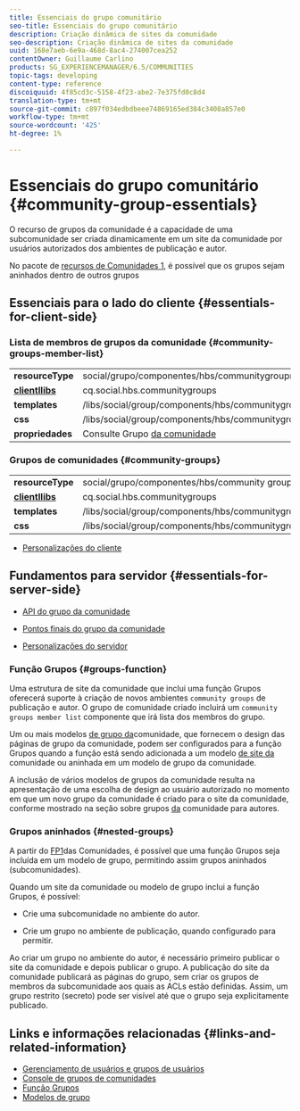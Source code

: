 ```yaml
---
title: Essenciais do grupo comunitário
seo-title: Essenciais do grupo comunitário
description: Criação dinâmica de sites da comunidade
seo-description: Criação dinâmica de sites da comunidade
uuid: 168e7aeb-6e9a-468d-8ac4-274007cea252
contentOwner: Guillaume Carlino
products: SG_EXPERIENCEMANAGER/6.5/COMMUNITIES
topic-tags: developing
content-type: reference
discoiquuid: 4f85cd3c-5158-4f23-abe2-7e375fd0c8d4
translation-type: tm+mt
source-git-commit: c897f034edbdbeee74869165ed384c3408a857e0
workflow-type: tm+mt
source-wordcount: '425'
ht-degree: 1%

---
```



# Essenciais do grupo comunitário  {#community-group-essentials}

O recurso de grupos da comunidade é a capacidade de uma subcomunidade ser criada dinamicamente em um site da comunidade por usuários autorizados dos ambientes de publicação e autor.

No pacote de [recursos de Comunidades 1](deploy-communities.md#latestfeaturepack), é possível que os grupos sejam aninhados dentro de outros grupos

## Essenciais para o lado do cliente {#essentials-for-client-side}

### Lista de membros de grupos da comunidade {#community-groups-member-list}

<table>
 <tbody>
  <tr>
   <td> <strong>resourceType</strong></td>
   <td>social/grupo/componentes/hbs/communitygroupmemberlist</td>
  </tr>
  <tr>
   <td> <a href="clientlibs.md"><strong>clientllibs</strong></a></td>
   <td>cq.social.hbs.communitygroups</td>
  </tr>
  <tr>
   <td> <strong>templates</strong></td>
   <td> /libs/social/group/components/hbs/communitygroupmemberlist/communitygroupmemberlist.hbs<br /> </td>
  </tr>
  <tr>
   <td> <strong>css</strong></td>
   <td> /libs/social/group/components/hbs/communitygroupmemberlist/clientlibs/memberList.css</td>
  </tr>
  <tr>
   <td><strong>propriedades</strong></td>
   <td>Consulte Grupo <a href="creating-groups.md">da comunidade</a></td>
  </tr>
 </tbody>
</table>

### Grupos de comunidades {#community-groups}

<table>
 <tbody>
  <tr>
   <td> <strong>resourceType</strong></td>
   <td>social/grupo/componentes/hbs/community groups</td>
  </tr>
  <tr>
   <td> <a href="clientlibs.md"><strong>clientllibs</strong></a></td>
   <td>cq.social.hbs.communitygroups</td>
  </tr>
  <tr>
   <td> <strong>templates</strong></td>
   <td> /libs/social/group/components/hbs/communitygroups/communitygroups.hbs<br /> </td>
  </tr>
  <tr>
   <td> <strong>css</strong></td>
   <td> /libs/social/group/components/hbs/communitygroupmemberlist/clientlibs/communitygroups.css</td>
  </tr>
 </tbody>
</table>

* [Personalizações do cliente](client-customize.md)

## Fundamentos para servidor {#essentials-for-server-side}

* [API do grupo da comunidade](https://helpx.adobe.com/experience-manager/6-5/sites/developing/using/reference-materials/javadoc/com/adobe/cq/social/group/client/api/package-summary.html)

* [Pontos finais do grupo da comunidade](https://helpx.adobe.com/experience-manager/6-5/sites/developing/using/reference-materials/javadoc/com/adobe/cq/social/group/client/endpoints/package-summary.html)

* [Personalizações do servidor](server-customize.md)

### Função Grupos {#groups-function}

Uma estrutura de site da comunidade que inclui uma função [](functions.md#groups-function) Grupos oferecerá suporte à criação de novos ambientes `community groups` de publicação e autor. O grupo de comunidade criado incluirá um `community groups member list` componente que irá lista dos membros do grupo.

Um ou mais modelos [de grupo da](tools-groups.md)comunidade, que fornecem o design das páginas de grupo da comunidade, podem ser configurados para a função Grupos quando a função está sendo adicionada a um modelo [de site da](sites.md) comunidade ou aninhada em um modelo de grupo da comunidade.

A inclusão de vários modelos de grupos da comunidade resulta na apresentação de uma escolha de design ao usuário autorizado no momento em que um novo grupo da comunidade é criado para o site da comunidade, conforme mostrado na seção sobre grupos [da](creating-groups.md) comunidade para autores.

### Grupos aninhados {#nested-groups}

A partir do [FP1](deploy-communities.md#latestfeaturepack)das Comunidades, é possível que uma função Grupos seja incluída em um modelo de grupo, permitindo assim grupos aninhados (subcomunidades).

Quando um site da comunidade ou modelo de grupo inclui a função Grupos, é possível:

* Crie uma subcomunidade no ambiente do autor.

* Crie um grupo no ambiente de publicação, quando configurado para permitir.

Ao criar um grupo no ambiente do autor, é necessário primeiro publicar o site da comunidade e depois publicar o grupo. A publicação do site da comunidade publicará as páginas do grupo, sem criar os grupos de membros da subcomunidade aos quais as ACLs estão definidas. Assim, um grupo restrito (secreto) pode ser visível até que o grupo seja explicitamente publicado.

## Links e informações relacionadas {#links-and-related-information}

* [Gerenciamento de usuários e grupos de usuários](users.md)
* [Console de grupos de comunidades](groups.md)
* [Função Grupos](functions.md#groups-function)
* [Modelos de grupo](tools-groups.md)

